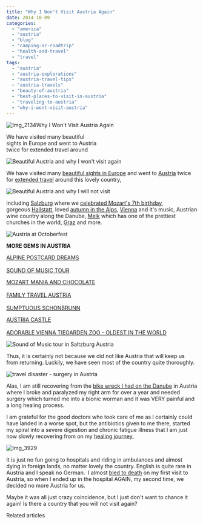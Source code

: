 ```yaml
---
title: "Why I Won't Visit Austria Again"
date: 2014-10-09
categories: 
  - "america"
  - "austria"
  - "blog"
  - "camping-or-roadtrip"
  - "health-and-travel"
  - "travel"
tags: 
  - "austria"
  - "austria-explorations"
  - "austria-travel-tips"
  - "austria-travels"
  - "beauty-of-austria"
  - "best-places-to-visit-in-austria"
  - "traveling-to-austria"
  - "why-i-wont-visit-austria"
---
```


![Img_2134](https://pub-ac94b3f306b24c0dba4238943c97f2e1.r2.dev/6a00e5502a9507883301b8d07aafc9970c.png)Why I Won't Visit Austria Again  
  
We have visited many beautiful  
sights in Europe and went to Austria  
twice for extended travel around

<!--more-->

![Beautiful Austria and why I won't visit again](https://pub-ac94b3f306b24c0dba4238943c97f2e1.r2.dev/6a00e5502a9507883301b7c6f0c02e970b.png)  
  
We have visited many [beautiful sights in Europe](https://pub-ac94b3f306b24c0dba4238943c97f2e1.r2.dev/2013/09/best-places-to-visit-in-europe.html "best places to visit in Europe") and went to [Austria](https://pub-ac94b3f306b24c0dba4238943c97f2e1.r2.dev/austria/ "Austria travel tips") twice for [extended travel](https://pub-ac94b3f306b24c0dba4238943c97f2e1.r2.dev/2008/06/how-to-do-exten.html "how to do extended travel") around this lovely country,  
  
![Beautiful Austria and why I will not visit](https://pub-ac94b3f306b24c0dba4238943c97f2e1.r2.dev/6a00e5502a9507883301b7c6f0c0ff970b.png)  
  
including [Salzburg](https://pub-ac94b3f306b24c0dba4238943c97f2e1.r2.dev/2007/10/sassy-salzburg.html "Salzburg travel") where we [celebrated Mozart's 7th birthday](https://pub-ac94b3f306b24c0dba4238943c97f2e1.r2.dev/2007/10/super-7-salzbur.html "birthday celebration Europe"), gorgeous [Hallstatt](https://pub-ac94b3f306b24c0dba4238943c97f2e1.r2.dev/2007/10/heavenly-hallst.html "hallstatt travel"), loved [autumn in the Alps](https://pub-ac94b3f306b24c0dba4238943c97f2e1.r2.dev/2007/10/autumn-in-the-a.html "autumn in the alps"), [Vienna](https://pub-ac94b3f306b24c0dba4238943c97f2e1.r2.dev/2008/02/vienna-a-little.html "Vienna music") and it's music, Austrian wine country along the Danube, [Melk](https://pub-ac94b3f306b24c0dba4238943c97f2e1.r2.dev/2010/09/prettiest-church-in-the-world-melk-abbey-austria-european-golden-beauty-on-danube-in-wine-country-.html "Melk Abbey") which has one of the prettiest churches in the world, [Graz](https://pub-ac94b3f306b24c0dba4238943c97f2e1.r2.dev/2012/09/austria-hidden-travel-gem.html "Graz - Austria hidden travel gem") and more.  
  
![Austria at Octoberfest](https://pub-ac94b3f306b24c0dba4238943c97f2e1.r2.dev/6a00e5502a9507883301b8d07ab779970c.png)  
  
  
**MORE GEMS IN AUSTRIA**  
  
[ALPINE POSTCARD DREAMS](https://pub-ac94b3f306b24c0dba4238943c97f2e1.r2.dev/2007/10/alpine-postcard.html#more "ALPINE POSTCARD DREAMS")  
[  
SOUND OF MUSIC TOUR](https://pub-ac94b3f306b24c0dba4238943c97f2e1.r2.dev/2007/10/the-hills-are-a.html#more "SOUND OF MUSIC TOUR")  
  
[MOZART MANIA AND CHOCOLATE](https://pub-ac94b3f306b24c0dba4238943c97f2e1.r2.dev/2007/10/mozart-mania.html#more "MOZART MANIA AND CHOCOLATE IN AUSTRIA")  
[  
FAMILY TRAVEL AUSTRIA](https://pub-ac94b3f306b24c0dba4238943c97f2e1.r2.dev/2009/09/family-travel-photo-austria-melk-joy-in-water.html "FAMILY TRAVEL AUSTRIA")  
[  
SUMPTUOUS SCHONBRUNN](https://pub-ac94b3f306b24c0dba4238943c97f2e1.r2.dev/2008/02/sumptuous-schon.html#more "SCHONBRUNN CASTLE VIENNA TRAVEL")  
  
[AUSTRIA CASTLE](https://pub-ac94b3f306b24c0dba4238943c97f2e1.r2.dev/2011/10/family-travel-austria-castle-photo-.html "CASTLE PHOTO AUSTRIA")  
[  
ADORABLE VIENNA TIEGARDEN ZOO - OLDEST IN THE WORLD](https://pub-ac94b3f306b24c0dba4238943c97f2e1.r2.dev/2007/12/precious-pandas.html#more "CUTE TIEGARDEN ZOO IN VIENNA - OLDEST IN WORLD")  
  
![Sound of Music tour in Saltzburg Austria](https://pub-ac94b3f306b24c0dba4238943c97f2e1.r2.dev/6a00e5502a9507883301b7c6f0bf84970b.png)  
  
Thus, it is certainly not because we did not like Austria that will keep us from returning. Luckily, we have seen most of the country quite thoroughly.  
  
![travel disaster - surgery in Austria](https://pub-ac94b3f306b24c0dba4238943c97f2e1.r2.dev/6a00e5502a9507883301b8d07aba8d970c.png)  
  
Alas, I am still recovering from the [bike wreck I had on the Danube](https://pub-ac94b3f306b24c0dba4238943c97f2e1.r2.dev/2009/09/-a-travelers-tragic-tale-handling-travel-disasters-medical-emergency-.html "travel disaster - bike wreck - hospital in foreign land") in Austria where I broke and paralyzed my right arm for over a year and needed surgery which turned me into a bionic worman and it was VERY painful and a long healing process.  
  
I am grateful for the good doctors who took care of me as I certainly could have landed in a worse spot, but the antibiotics given to me there, started my spiral into a severe digestion and chronic fatigue illness that I am just now slowly recovering from on my [healing journey.](https://pub-ac94b3f306b24c0dba4238943c97f2e1.r2.dev/2013/07/healing-journey-and-blessings.html "healing journey")  
  
![Img_3929](https://pub-ac94b3f306b24c0dba4238943c97f2e1.r2.dev/6a00e5502a9507883301bb0795ec9f970d.png)  
  
It is just no fun going to hospitals and riding in ambulances and almost dying in foreign lands, no matter lovely the country. English is quite rare in Austria and I speak no German.  I almost [bled to death](https://pub-ac94b3f306b24c0dba4238943c97f2e1.r2.dev/2007/11/bloody-monday-i.html "beware you can bleed to death from a  nose bleed") on my first visit to Austria, so when I ended up in the hospital AGAIN, my second time, we decided no more Austria for us.  
  
Maybe it was all just crazy coincidence, but I just don't want to chance it again! Is there a country that you will not visit again?

Related articles


